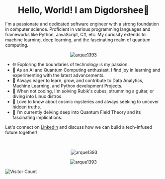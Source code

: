 

<!--
**arque1393/arque1393** is a ✨ _special_ ✨ repository because its `README.md` (this file) appears on your GitHub profile.

Here are some ideas to get you started:

- 🔭 I’m currently working on ...
- 🌱 I’m currently learning ...
- 👯 I’m looking to collaborate on ...
- 🤔 I’m looking for help with ...
- 💬 Ask me about ...
- 📫 How to reach me: ...
- 😄 Pronouns: ...
- ⚡ Fun fact: ...
-->
<h1 align="center"> Hello, World! I am Digdorshee👋 </h1>

I'm a passionate and dedicated software engineer with a strong foundation in computer science. Proficient in various programming languages and frameworks like Python, JavaScript, C#, etc. My curiosity extends to machine learning, deep learning, and the fascinating realm of quantum computing.

<p align="center" display="block"> <a href="https://github.com/ryo-ma/github-profile-trophy"><img src="https://github-profile-trophy.vercel.app/?username=arque1393" alt="arque1393" /></a> </p>

- 🌐 Exploring the boundaries of technology is my passion.
- 🧠 As an AI and Quantum Computing enthusiast, I find joy in learning and experimenting with the latest advancements.
- 🌱 Always eager to learn, grow, and contribute to Data Analytics, Machine Learning, and Python development Projects.
- 🎸 When not coding, I'm solving Rubik's cubes, strumming a guitar, or diving into Linux distros.
- 🌌 Love to know about cosmic mysteries and always seeking to uncover hidden truths.
- 🔭 I’m currently delving deep into Quantum Field Theory and its fascinating implications.
<!--
🎓 Recent [University Name] graduate, holding a Bachelor's in Computer Science and seeking a full-time software engineer role to create meaningful solutions with my skills.
-->
Let's connect on [LinkedIn](https://www.linkedin.com/in/digdorshee-ghosal-4998a0200/) and discuss how we can build a tech-infused future together!

<div align="center" display="block">
<!-- <img align="center" src="https://github-readme-stats.vercel.app/api/top-langs?username=arque1393&show_icons=true&locale=en&layout=compact" alt="arque1393" /> -->
</div><br>
<p align="center" display="block">&nbsp;<img align="center" src="https://github-readme-stats.vercel.app/api?username=arque1393&show_icons=true&locale=en" alt="arque1393" /></p>
<p align="center" display="block"><img align="center" src="https://github-readme-streak-stats.herokuapp.com/?user=arque1393&" alt="arque1393" /></p>


![Visitor Count](https://visitor-badge.laobi.icu/badge?page_id=arque1393.aritra1393)



